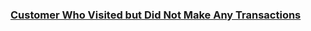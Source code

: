 ### [Customer Who Visited but Did Not Make Any Transactions](https://leetcode.com/problems/customer-who-visited-but-did-not-make-any-transactions)

